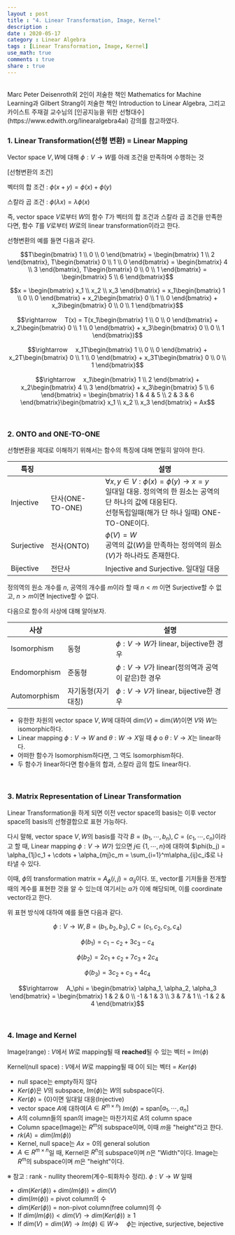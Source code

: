 ```yaml
---
layout : post
title : "4. Linear Transformation, Image, Kernel"
description :
date : 2020-05-17
category : Linear Algebra
tags : [Linear Transformation, Image, Kernel]
use_math: true
comments : true
share : true
---
```


<br/>
Marc Peter Deisenroth외 2인이 저술한 책인 Mathematics for Machine Learning과 Gilbert Strang이 저술한 책인 Introduction to Linear Algebra, 그리고 카이스트 주재걸 교수님의 [인공지능을 위한 선형대수](https://www.edwith.org/linearalgebra4ai) 강의를 참고하였다.

<br/>

### 1. Linear Transformation(선형 변환) = Linear Mapping

 Vector space $V, W$에 대해 $\phi : V \rightarrow W$를 아래 조건을 만족하며 수행하는 것

[선형변환의 조건]

벡터의 합 조건 : $\phi(x+y) = \phi(x) + \phi(y)$

스칼라 곱 조건 : $\phi(\lambda x) = \lambda\phi(x)$

즉, vector space $V$로부터 $W$의 함수 $T$가 벡터의 합 조건과 스칼라 곱 조건을 만족한다면, 함수 $T$를 $V$로부터 $W$로의 linear transformation이라고 한다.

선형변환의 예를 들면 다음과 같다.

$$T\begin{bmatrix} 1 \\ 0 \\ 0 \end{bmatrix} = \begin{bmatrix} 1 \\ 2 \end{bmatrix}, T\begin{bmatrix} 0 \\ 1 \\ 0 \end{bmatrix} = \begin{bmatrix} 4 \\ 3 \end{bmatrix}, T\begin{bmatrix} 0 \\ 0 \\ 1 \end{bmatrix} = \begin{bmatrix} 5 \\ 6 \end{bmatrix}$$

$$x = \begin{bmatrix} x_1 \\ x_2 \\ x_3 \end{bmatrix} = x_1\begin{bmatrix} 1 \\ 0 \\ 0 \end{bmatrix} + x_2\begin{bmatrix} 0 \\ 1 \\ 0 \end{bmatrix} + x_3\begin{bmatrix} 0 \\ 0 \\ 1 \end{bmatrix}$$

$$\rightarrow 　T(x) = T(x_1\begin{bmatrix} 1 \\ 0 \\ 0 \end{bmatrix} + x_2\begin{bmatrix} 0 \\ 1 \\ 0 \end{bmatrix} + x_3\begin{bmatrix} 0 \\ 0 \\ 1 \end{bmatrix})$$

$$\rightarrow 　x_1T\begin{bmatrix} 1 \\ 0 \\ 0 \end{bmatrix} + x_2T\begin{bmatrix} 0 \\ 1 \\ 0 \end{bmatrix} + x_3T\begin{bmatrix} 0 \\ 0 \\ 1 \end{bmatrix}$$

$$\rightarrow 　x_1\begin{bmatrix} 1 \\ 2 \end{bmatrix} + x_2\begin{bmatrix} 4 \\ 3 \end{bmatrix} + x_3\begin{bmatrix} 5 \\ 6 \end{bmatrix} = \begin{bmatrix} 1 & 4 & 5 \\ 2 & 3 & 6 \end{bmatrix}\begin{bmatrix} x_1 \\ x_2 \\ x_3 \end{bmatrix} = Ax$$

<br/>

### 2. ONTO and ONE-TO-ONE

선형변환을 제대로 이해하기 위해서는 함수의 특징에 대해 면밀히 알아야 한다.

| 특징       |                  | 설명                                                         |
| ---------- | ---------------- | ------------------------------------------------------------ |
| Injective  | 단사(ONE-TO-ONE) | $\forall x, y \in V : \phi(x) = \phi(y) \rightarrow x = y$<br />일대일 대응. 정의역의 한 원소는 공역의 단 하나의 값에 대응된다.<br />선형독립일때(해가 단 하나 일때) ONE-TO-ONE이다. |
| Surjective | 전사(ONTO)       | $\phi(V) = W$<br />공역의 값($W$)을 만족하는 정의역의 원소($V$)가 하나라도 존재한다. |
| Bijective  | 전단사           | Injective and Surjective. 일대일 대응                        |

정의역의 원소 개수를 $n$, 공역의 개수를 $m$이라 할 때
$n < m$ 이면 Surjective할 수 없고, $n > m$이면 Injective할 수 없다.

다음으로 함수의 사상에 대해 알아보자.

| 사상         |                    | 설명                                                         |
| ------------ | ------------------ | ------------------------------------------------------------ |
| Isomorphism  | 동형               | $\phi : V \rightarrow W$가 linear, bijective한 경우          |
| Endomorphism | 준동형             | $\phi : V \rightarrow V$가 linear(정의역과 공역이 같은)한 경우 |
| Automorphism | 자기동형(자기대칭) | $\phi : V \rightarrow V$가 linear, bijective한 경우          |

- 유한한 차원의 vector space $V, W$에 대하여 dim($V$) = dim($W$)이면 $V$와 $W$는 isomorphic하다.
- Linear mapping $\phi : V \rightarrow W$ and $\theta : W \rightarrow X$일 때 $\phi$ o $\theta$ : $V \rightarrow X$는 linear하다.
- 어떠한 함수가 Isomorphism하다면, 그 역도 lsomorphism하다.
- 두 함수가 linear하다면 함수들의 합과, 스칼라 곱의 합도 linear하다.

<br/>

### 3. Matrix Representation of Linear Transformation

Linear Transformation을 하게 되면 이전 vector space의 basis는 이후 vector space의 basis의 선형결합으로 표현 가능하다.

다시 말해, vector space $V, W$의 basis를 각각 $B = (b_1, \cdots, b_n), C = (c_1, \cdots, c_n)$이라고 할 때, Linear mapping $\phi : V \rightarrow W$가 있으면 $j \in$ {$1, \cdots, n$}에 대하여 $\phi(b_j) = \alpha_{1j}c_1 + \cdots + \alpha_{mj}c_m = \sum_{i=1}^m\alpha_{ij}c_i$로 나타낼 수 있다.

이때, $\phi$의 transformation matrix = $A_\phi(i, j) = \alpha_{ij}$이다.
또, vector를 기저들을 전개할 때의 계수를 표현한 것을 알 수 있는데 여기서는 $\alpha$가 이에 해당되며, 이를  coordinate vector라고 한다.

위 표현 방식에 대하여 예를 들면 다음과 같다.

$$\phi : V \rightarrow W, B = (b_1, b_2, b_3), C = (c_1, c_2, c_3, c_4)$$

$$\phi(b_1) = c_1 - c_2 + 3c_3 - c_4$$

$$\phi(b_2) = 2c_1 + c_2 + 7c_3 + 2c_4$$

$$\phi(b_3) = 3c_2 + c_3 + 4c_4$$

$$\rightarrow 　A_\phi = \begin{bmatrix} \alpha_1, \alpha_2, \alpha_3 \end{bmatrix} = \begin{bmatrix} 1 & 2 & 0 \\ -1 & 1 & 3 \\ 3 & 7 & 1 \\ -1 & 2 & 4 \end{bmatrix}$$

<br/>

### 4. Image and Kernel

Image(range) : $V$에서 $W$로 mapping될 때 **reached**될 수 있는 벡터 = $Im(\phi)$

Kernel(null space) : $V$에서 $W$로 mapping될 때 0이 되는 벡터 = $Ker(\phi)$



- null space는 empty하지 않다
- $Ker(\phi)$은 $V$의 subspace, $Im(\phi)$는 $W$의 subspace이다.
- $Ker(\phi)$ = {0}이면 일대일 대응(Injective)
- vector space $A$에 대하여$(A \in R^{m \times n})$ $Im(\phi)$ = span$[a_1, \cdots, a_n]$
- $A$의 column들의 span의 image는 마찬가지로 $A$의 column space
- Column space(Image)는 $R^m$의 subspace이며, 이때 $m$을 "height"라고 한다.
- $rk(A) = dim(Im(\phi))$
- Kernel, null space는 $Ax = 0$의 general solution
- $A \in R^{m \times n}$일 때, Kernel은 $R^n$의 subspace이며 $n$은 "Width"이다. Image는 $R^m$의 subspace이며 $m$은 "height"이다.

※ 참고 : rank - nullity theorem(계수-퇴화차수 정리). $\phi : V \rightarrow W$ 일때

- $dim(Ker(\phi)) + dim(Im(\phi)) = dim(V)$
- $dim(Im(\phi))$ = pivot column의 수
- $dim(Ker(\phi))$ = non-pivot column(free column)의 수
- If $dim(Im(\phi)) < dim(V) 　\rightarrow 　dim(Ker(\phi)) \geq 1$
- If $dim(V) = dim(W) 　\rightarrow 　Im(\phi) \in W 　\rightarrow 　$ 　$\phi$는 injective, surjective, bejective























